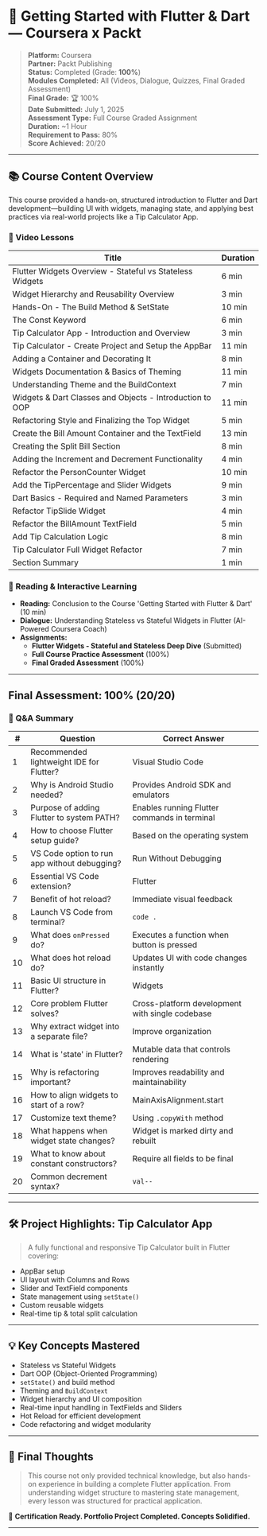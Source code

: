 # 📱 Getting Started with Flutter & Dart — Coursera x Packt

> **Platform:** Coursera  
> **Partner:** Packt Publishing  
> **Status:** Completed (Grade: **100%**)  
> **Modules Completed:** All (Videos, Dialogue, Quizzes, Final Graded Assessment)  
> **Final Grade:** 🏆 100%  
> **Date Submitted:** July 1, 2025  
> **Assessment Type:** Full Course Graded Assignment  
> **Duration:** ~1 Hour  
> **Requirement to Pass:** 80%  
> **Score Achieved:** 20/20

---

## 📚 Course Content Overview

This course provided a hands-on, structured introduction to Flutter and Dart development—building UI with widgets, managing state, and applying best practices via real-world projects like a Tip Calculator App.

### 🎥 Video Lessons

| Title                                                                                 | Duration |
|---------------------------------------------------------------------------------------|----------|
| Flutter Widgets Overview - Stateful vs Stateless Widgets                             | 6 min    |
| Widget Hierarchy and Reusability Overview                                             | 3 min    |
| Hands-On - The Build Method & SetState                                                | 10 min   |
| The Const Keyword                                                                     | 6 min    |
| Tip Calculator App - Introduction and Overview                                        | 3 min    |
| Tip Calculator - Create Project and Setup the AppBar                                  | 11 min   |
| Adding a Container and Decorating It                                                  | 8 min    |
| Widgets Documentation & Basics of Theming                                             | 11 min   |
| Understanding Theme and the BuildContext                                              | 7 min    |
| Widgets & Dart Classes and Objects - Introduction to OOP                              | 11 min   |
| Refactoring Style and Finalizing the Top Widget                                       | 5 min    |
| Create the Bill Amount Container and the TextField                                    | 13 min   |
| Creating the Split Bill Section                                                       | 8 min    |
| Adding the Increment and Decrement Functionality                                      | 4 min    |
| Refactor the PersonCounter Widget                                                     | 10 min   |
| Add the TipPercentage and Slider Widgets                                              | 9 min    |
| Dart Basics - Required and Named Parameters                                           | 3 min    |
| Refactor TipSlide Widget                                                              | 4 min    |
| Refactor the BillAmount TextField                                                     | 5 min    |
| Add Tip Calculation Logic                                                             | 8 min    |
| Tip Calculator Full Widget Refactor                                                   | 7 min    |
| Section Summary                                                                       | 1 min    |

### 📘 Reading & Interactive Learning

- **Reading:** Conclusion to the Course 'Getting Started with Flutter & Dart' (10 min)
- **Dialogue:** Understanding Stateless vs Stateful Widgets in Flutter (AI-Powered Coursera Coach)
- **Assignments:**  
  - **Flutter Widgets - Stateful and Stateless Deep Dive** (Submitted)  
  - **Full Course Practice Assessment** (100%)  
  - **Final Graded Assessment** (100%)

---

## Final Assessment: 100% (20/20)

### 🧠 Q&A Summary

| #  | Question                                                                                   | Correct Answer                                 |
|----|---------------------------------------------------------------------------------------------|------------------------------------------------|
| 1  | Recommended lightweight IDE for Flutter?                                                   | Visual Studio Code                             |
| 2  | Why is Android Studio needed?                                                              | Provides Android SDK and emulators             |
| 3  | Purpose of adding Flutter to system PATH?                                                  | Enables running Flutter commands in terminal   |
| 4  | How to choose Flutter setup guide?                                                         | Based on the operating system                  |
| 5  | VS Code option to run app without debugging?                                               | Run Without Debugging                          |
| 6  | Essential VS Code extension?                                                               | Flutter                                        |
| 7  | Benefit of hot reload?                                                                     | Immediate visual feedback                      |
| 8  | Launch VS Code from terminal?                                                              | `code .`                                       |
| 9  | What does `onPressed` do?                                                                  | Executes a function when button is pressed     |
| 10 | What does hot reload do?                                                                   | Updates UI with code changes instantly         |
| 11 | Basic UI structure in Flutter?                                                             | Widgets                                        |
| 12 | Core problem Flutter solves?                                                               | Cross-platform development with single codebase|
| 13 | Why extract widget into a separate file?                                                   | Improve organization                           |
| 14 | What is 'state' in Flutter?                                                                | Mutable data that controls rendering           |
| 15 | Why is refactoring important?                                                              | Improves readability and maintainability       |
| 16 | How to align widgets to start of a row?                                                    | MainAxisAlignment.start                        |
| 17 | Customize text theme?                                                                      | Using `.copyWith` method                       |
| 18 | What happens when widget state changes?                                                    | Widget is marked dirty and rebuilt             |
| 19 | What to know about constant constructors?                                                  | Require all fields to be final                 |
| 20 | Common decrement syntax?                                                                   | `val--`                                        |

---

## 🛠️ Project Highlights: Tip Calculator App

> A fully functional and responsive Tip Calculator built in Flutter covering:
- AppBar setup
- UI layout with Columns and Rows
- Slider and TextField components
- State management using `setState()`
- Custom reusable widgets
- Real-time tip & total split calculation

---

## 💡 Key Concepts Mastered

- Stateless vs Stateful Widgets  
- Dart OOP (Object-Oriented Programming)  
- `setState()` and build method  
- Theming and `BuildContext`  
- Widget hierarchy and UI composition  
- Real-time input handling in TextFields and Sliders  
- Hot Reload for efficient development  
- Code refactoring and widget modularity

---

## 🏁 Final Thoughts

> This course not only provided technical knowledge, but also hands-on experience in building a complete Flutter application. From understanding widget structure to mastering state management, every lesson was structured for practical application.

🎉 **Certification Ready. Portfolio Project Completed. Concepts Solidified.**

---

